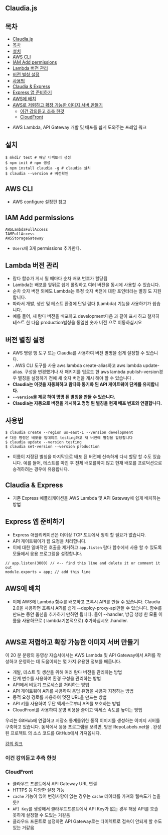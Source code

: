 ## Claudia.js

## 목차
- [Claudia.js](#claudiajs)
- [목차](#%EB%AA%A9%EC%B0%A8)
- [설치](#%EC%84%A4%EC%B9%98)
- [AWS CLI](#aws-cli)
- [IAM Add permissions](#iam-add-permissions)
- [Lambda 버전 관리](#lambda-%EB%B2%84%EC%A0%84-%EA%B4%80%EB%A6%AC)
- [버전 별칭 설정](#%EB%B2%84%EC%A0%84-%EB%B3%84%EC%B9%AD-%EC%84%A4%EC%A0%95)
- [사용법](#%EC%82%AC%EC%9A%A9%EB%B2%95)
- [Claudia & Express](#claudia--express)
- [Express 앱 준비하기](#express-%EC%95%B1-%EC%A4%80%EB%B9%84%ED%95%98%EA%B8%B0)
- [AWS에 배치](#aws%EC%97%90-%EB%B0%B0%EC%B9%98)
- [AWS로 저렴하고 확장 가능한 이미지 서버 만들기](#aws%EB%A1%9C-%EC%A0%80%EB%A0%B4%ED%95%98%EA%B3%A0-%ED%99%95%EC%9E%A5-%EA%B0%80%EB%8A%A5%ED%95%9C-%EC%9D%B4%EB%AF%B8%EC%A7%80-%EC%84%9C%EB%B2%84-%EB%A7%8C%EB%93%A4%EA%B8%B0)
    - [이건 강의듣고 추측 한것](#%EC%9D%B4%EA%B1%B4-%EA%B0%95%EC%9D%98%EB%93%A3%EA%B3%A0-%EC%B6%94%EC%B8%A1-%ED%95%9C%EA%B2%83)
    - [CloudFront](#cloudfront)

* AWS Lambda, API Gateway 개발 및 배포를 쉽게 도와주는 프레임 워크

## 설치

```
$ mkdir test # 해당 디렉토리 생성
$ npm init # npm 생성
$ npm install claudia -g # claudia 설치
$ claudia --version # 버전확인
```

## AWS CLI
* AWS configure 설정편 참고

## IAM Add permissions

```
AWSLambdaFullAccess
IAMFullAccess
AWSStorageGateway
```
* `Users`에 3개 permissions 추가한다.


## Lambda 버전 관리
* 람다 함슈가 게시 될 때마다 순차 배포 번호가 할당됨
* Lambda는 배포를 앞뒤로 쉽게 롤링하고 여러 버전을 동시에 사용할 수 있습니다.
* 순차 숫자 버전 외에도 Lambda는 특정 숫자 버전에 대한 포인터라는 별칭 도 지원 합니다.
* 따라서 개발, 생산 및 테스트 환경에 단일 람다 (Lambda) 기능을 사용하기가 쉽습니다.
* 예를 들어, 새 람다 버전을 배포하고 development다음 과 같이 표시 하고 철저히 테스트 한 다음 production별칭을 동일한 숫자 버전 으로 이동하십시오

## 버전 별칭 설정
* AWS 명령 행 도구 또는 Claudia를 사용하여 버전 별명을 쉽게 설정할 수 있습니다.
* . AWS CLI 도구를 사용 aws lambda create-alias하고 aws lambda update-alias. 구성을 변경했거나 새 패키지를 업로드 한 aws lambda publish-version경우 별칭을 설정하기 전에 새 숫자 버전을 게시 해야 할 수 있습니다 .
* **Claudia는 이것을 자동화하고 람다와 동기화 된 API 게이트웨이 단계를 유지합니다.**
* **`--version`을 제공 하여 명명 된 별칭을 만들 수 있습니다.**
* **Claudia는 자동으로 버전을 게시하고 명명 된 별칭을 현재 배포 번호와 연결합니다.**

## 사용법
```
$ claudia create --region us-east-1 --version development
# 다음 명령은 배포를 업데이트 testing하고 새 버전에 별칭을 할당합니다
$ claudia update --version testing
$ claudia set-version --version production
```

* 이름이 지정된 별칭을 마지막으로 배포 된 버전에 신속하게 다시 할당 할 수도 있습니다. 예를 들어, 테스트를 마친 후 전체 배포를하지 않고 현재 배포를 프로덕션으로 승격하려는 경우에 유용합니다.


## Claudia & Express

* 기존 Express 애플리케이션을 AWS Lambda 및 API Gateway에 쉽게 배치하는 방법

## Express 앱 준비하기

* Express 애플리케이션은 더이상 TCP 포트에서 청취 할 필요가 없습니다.
* API 게이트웨이가 웹 요청을 처리합니다.
* 이에 대한 일바적인 호출을 제거하고 `app.listen` 람다 함수에서 사용 할 수 있도록 모듈에서 응용 프로그램을 설정합니다.

```
// app.listen(3000) // <-- find this line and delete it or comment it out
module.exports = app; // add this line
```

## AWS에 배치

* 이제 AWS에 Lambda 함수를 배포하고 프록시 API를 만들 수 있습니다. Claudia 2.0을 사용하면 프록시 API를 쉽게 --deploy-proxy-api만들 수 있습니다. 함수를 만드는 동안 옵션을 추가하기 만하면 됩니다. 들어 --handler, 방금 생성 한 모듈 이름을 사용하므로 ( lambda기본적으로) 추가하십시오 .handler.

```
```


## AWS로 저렴하고 확장 가능한 이미지 서버 만들기
이 20 분 분량의 동영상 자습서에서는 AWS Lambda 및 API Gateway에서 API를 작성하고 운영하는 데 도움이되는 몇 가지 유용한 정보를 배웁니다.

* 개발, 테스트 및 생산을 위해 여러 람다 버전을 관리하는 방법
* 단계 변수를 사용하여 환경 구성을 관리하는 방법
* API에서 비동기 프로세스를 처리하는 방법
* API 게이트웨이 API를 사용하여 응답 유형을 사용자 지정하는 방법
* 동적 요청 경로를 사용하여 멋진 URL을 만드는 방법
* API 키를 사용하여 무단 액세스로부터 API를 보호하는 방법
* CloudFront를 사용하여 운영 비용을 줄이고 액세스 속도를 높이는 방법

우리는 GitHub에 연결하고 저장소 통계를위한 동적 이미지를 생성하는 이미지 서버를 구축하고 있습니다. 동작에서 응용 프로그램을 보려면, 방문 RepoLabels.net을 . 완성 된 프로젝트 의 소스 코드를 GitHub에서 가져옵니다.

[강의 링크](https://claudiajs.com/tutorials/image-server.html)

### 이건 강의듣고 추측 한것

### CloudFront

* 클라우드 프론트에서 API Gateway URL 연결
* HTTPS 등 다양한 설정 가능
* `cache` 기능이 있어 변경사항이 없는 경우는 `cache` 데이터를 가져와 웹속도가 높을듯?
* `API Key`를 생성해서 클라우드프론트에서 API Key가 없는 경우 해당 API를 호출 못하게 설정할 수 도있는 거같음
* 클라우드 프론트로 설정하면 API Gateway로는 다이렉트로 접속이 안되게 할 수도있는 거같음
